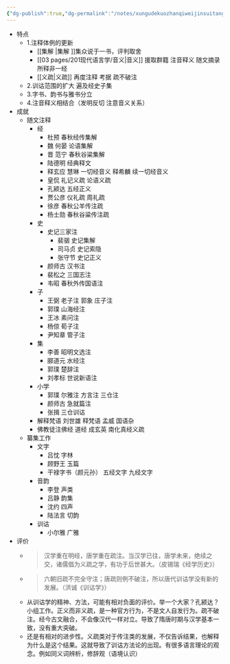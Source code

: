 ```yaml
---
{"dg-publish":true,"dg-permalink":"/notes/xungudekuozhanqiweijinsuitang","permalink":"/notes/xungudekuozhanqiweijinsuitang/","tags":["语言学"],"created":"2024-11-30T21:02:47.590+08:00","updated":"2025-03-02T20:10:47.030+08:00"}
---
```


- 特点
	- 1.注释体例的更新
		- [[集解 \|集解 ]]集众说于一书，评判取舍
		- [[03 pages/201现代语言学/音义\|音义]] 援取群籍 注音释义 随文摘录 所释非一经
		- [[义疏\|义疏]] 再度注释 考据 疏不破注
	- 2.训诂范围的扩大  遍及经史子集
	- 3.字书、韵书与雅书分立
	- 4.注音释义相结合（发明反切 注意音义关系）
- 成就
	- 随文注释
		- 经
			- 杜预 春秋经传集解
			- 魏 何晏 论语集解
			- 晋 范宁 春秋谷粱集解
			- 陆德明 经典释文
			- 释玄应 慧琳 一切经音义 释希麟 续一切经音义
			- 皇侃 礼记义疏 论语义疏
			- 孔颍达 五经正义
			- 贾公彦 仪礼疏 周礼疏
			- 徐彦 春秋公羊传注疏
			- 杨士勋 春秋谷粱传注疏
		- 史
			- 史记三家注
				- 裴骃 史记集解
				- 司马贞 史记索隐
				- 张守节 史记正义
			- 颜师古 汉书注
			- 裴松之 三国志注
			- 韦昭 春秋外传国语注
		- 子
			- 王弼 老子注 郭象 庄子注
			- 郭璞 山海经注
			- 王冰 素问注
			- 杨倞 荀子注
			- 尹知章 管子注
		- 集
			- 李善 昭明文选注
			- 郦道元 水经注
			- 郭璞 楚辞注
			- 刘孝标 世说新语注
		- 小学
			- 郭璞 尔雅注 方言注 三仓注
			- 颜师古 急就篇注
			- 张揖 三仓训诂
		- 解释梵语 刘世雄 释梵语 孟威 国语杂
		- 佛教徒注佛经 道经 成玄英 南化真经义疏
	- 纂集工作
		- 文字
			- 吕忱 字林
			- 顾野王 玉篇
			- 干禄字书（颜元孙） 五经文字 九经文字
		- 音韵
			- 李登 声类
			- 吕静 韵集
			- 沈约 四声
			- 陆法言 切韵
		- 训诂
			- 小尔雅 广雅
- 评价
	- > 汉学重在明经，唐学重在疏注。当汉学已往，唐学未来，绝续之交，诸儒倡为义疏之学，有功于后世甚大。（皮锡瑞《经学历史》）​
	- > 六朝旧疏不完全守注；唐疏则例不破注，所以唐代训诂学没有新的发展。（洪诚《训诂学》）​
	- 从训诂学的精神、方法，可能有相对负面的评价。举一个大家？孔颍达？小组工作。正义而非义疏，是一种官方行为，不是文人自发行为。疏不破注。经今古文融合，不会像汉代一样对立。导致了隋唐时期与汉学基本一致，没有重大突破。​
	- 还是有相对的进步性。义疏类对于传注类的发展，不仅告诉结果，也解释为什么是这个结果。这就导致了训诂方法论的出现。有很多语言理论的观念。例如同义词辨析，修辞观（语境认识）​